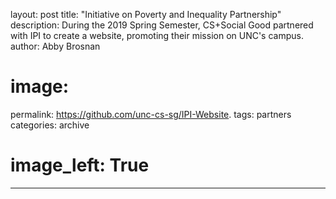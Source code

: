 layout: post
title: "Initiative on Poverty and Inequality Partnership"
description: During the 2019 Spring Semester, CS+Social Good partnered with IPI to create a website, promoting their mission on UNC's campus.
author: Abby Brosnan
# image: 
permalink: https://github.com/unc-cs-sg/IPI-Website.
tags: partners
categories: archive
# image_left: True
---
